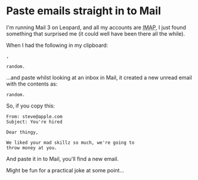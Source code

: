 # Paste emails straight in to Mail

I'm running Mail 3 on Leopard, and all my accounts are <abbr title="Internet Message Access Protocol">IMAP</abbr>, I just found something that surprised me (it could well have been there all the while).

When I had the following in my clipboard:

<pre><code>,

random.</code></pre>

...and paste whilst looking at an inbox in Mail, it created a new unread email with the contents as:

<pre><code>random.</code></pre>

So, if you copy this:

<pre><code>From: steve@apple.com
Subject: You're hired

Dear thingy, 

We liked your mad skillz so much, we're going to 
throw money at you.</code></pre>

And paste it in to Mail, you'll find a new email.

Might be fun for a practical joke at some point...